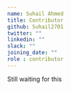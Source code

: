 ```yaml
---
name: Suhail Ahmed
title: Contributor
github: Suhail2701
twitter: ""
linkedin: ""
slack: ""
joining_date: ""
role : contributor
---
```


Still waiting for this
